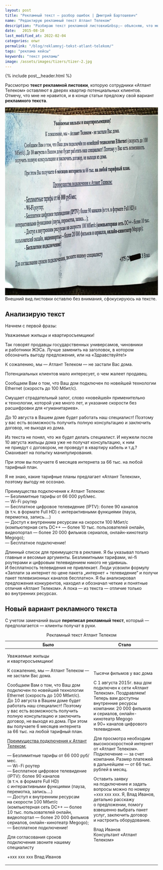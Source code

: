 ```yaml
---
layout: post
title: "Рекламный текст — разбор ошибок | Дмитрий Бартошевич"
name: "Редактирую рекламный текст Атлант Телеком"
description: "Разбираю текст рекламной листовки&nbsp;— объясняю, что можно улучшить, предлагаю свой вариант текста."
date:   2015-08-10
last_modified_at: 2022-02-04
categories: опыт
permalink: "/blog/reklamnyj-tekst-atlant-telekom/"
tags: "реклама кейсы"
keywords: "текст рекламы"
image: /assets/images/tizers/tizer-2.jpg
---
```


{% include post__header.html %}

<p>Рассмотрю <b>текст рекламной листовки</b>, которую сотрудники «Атлант Телеком» оставляют в&nbsp;дверях квартир потенциальных клиентов. Отмечу, что мне не&nbsp;нравится, и&nbsp;в&nbsp;конце статьи предложу свой вариант <b>рекламного текста</b>.</p>

<div class="max-width-text" itemprop="image" itemscope itemtype="http://schema.org/ImageObject">
<link itemprop="url" href="/assets/images/blog/reklamnyj-tekst-atlant-telekom/atlant.jpg" />
    <picture>
                <source srcset="/assets/images/blog/reklamnyj-tekst-atlant-telekom/atlant.avif" type="image/avif">
                 <source srcset="/assets/images/blog/reklamnyj-tekst-atlant-telekom/atlant.webp" type="image/webp">               
               <img  class="image is-16by9" src="/assets/images/blog/reklamnyj-tekst-atlant-telekom/atlant.jpg" alt="рекламная листовка Атлант Телеком" width="1100" height="619"  itemprop="contentUrl" >
    </picture>
	<div class="figcaption"> Внешний вид листовки оставлю без внимания, сфокусируюсь на тексте.  	</div>
</div>


<section class="row-gap--m">
<h2 class="block__space--top-h2 h1 bold">Анализирую текст</h2>
<p class=" ">Начнем с&nbsp;первой фразы:</p>
<div class="extract">
<p>Уважаемые жильцы и&nbsp;квартиросъемщики!</p>
 </div>
<p>Так говорят продавцы государственных универсамов, чиновники и&nbsp;работники ЖЭСа. Лучше заменить на&nbsp;заголовок, в&nbsp;котором обозначить выгоду предложения, или на&nbsp;«Здравствуйте!»</p>
<div class="extract">
<p>К&nbsp;сожалению, мы&nbsp;— Атлант Телеком&nbsp;— не&nbsp;застали Вас дома.</p>
 </div>
<p>Потенциальных клиентов мало интересует, о&nbsp;чем жалеет продавец.</p>
<div class="extract">
<p>Сообщаем Вам о&nbsp;том, что Ваш дом подключен по&nbsp;новейшей технологии Ethernet (скорость до&nbsp;100&nbsp;Мбит/с).</p>
 </div>
<p>Смущает страдательный залог, слово «новейшей» применительно к&nbsp;технологии, которой уже много лет, и&nbsp;указание скорости без расшифровки для «гуманитариев».
</p>
<div class="extract">
<p>До&nbsp;10&nbsp;августа в&nbsp;Вашем доме будет работать наш специалист! Поэтому у&nbsp;вас есть возможность получить полную консультацию и&nbsp;заключить договор, не&nbsp;выходя из&nbsp;дома.</p>
 </div>
<p>Из&nbsp;текста не&nbsp;понял, что&nbsp;же будет делать специалист. И&nbsp;неужели после 10&nbsp;августа жильцы дома уже не&nbsp;получат консультацию, к&nbsp;ним не&nbsp;приедут с&nbsp;договором, не&nbsp;проведут в&nbsp;квартиру кабель и&nbsp;т.д.? Смахивает на&nbsp;попытку манипулирования.</p>
<div class="extract">
<p>При этом вы&nbsp;получаете 6&nbsp;месяцев интернета за&nbsp;66&nbsp;тыс.&nbsp;на&nbsp;любой тарифный план.</p>
 </div>
<p>Я&nbsp;не&nbsp;знаю, какие тарифные планы предлагает «Атлант Телеком», поэтому выгоду не&nbsp;осознаю.</p>
<div class="extract">
<p><span class="bold">Преимущества подключения к&nbsp;Атлант Телеком</span>:<br/>
—&nbsp;Безлимитные тарифы от&nbsp;66&nbsp;000&nbsp;руб/мес.<br/>
—&nbsp;Wi-Fi роутер<br/>
—&nbsp;Бесплатное цифровое телевидение (IPTV): более 90&nbsp;каналов (в&nbsp;т.ч.&nbsp;в&nbsp;формате Full&nbsp;HD) с&nbsp;интерактивными функциями (пауза, перемотка, запись....)<br/>
—&nbsp;Доступ к&nbsp;внутренним ресурсам на&nbsp;скорости 100&nbsp;Мбит/с (компьютерная сеть DC++&nbsp;— более 10&nbsp;тыс. пользователей онлайн, видеопортал&nbsp;— более 20&nbsp;000 фильмов сериалов, онлайн-кинотеатр Megogo);<br/>
—&nbsp;Бесплатное подключение!
</p>
</div>
<p>Длинный список для преимуществ в&nbsp;рекламе. Я&nbsp;бы указывал только главные и&nbsp;весомые аргументы. Безлимитными тарифами, wi-fi роутерами и&nbsp;цифровым телевидением никого не&nbsp;удивишь. И&nbsp;бесплатность телевидения не&nbsp;привлекает. Люди усвоили формулу «Заплати за&nbsp;интернет по&nbsp;цене пакета „интернет + телевидение“ и&nbsp;получи пакет телевизионных каналов бесплатно». Я&nbsp;бы анализировал предложения конкурентов, находил и&nbsp;обозначал четкие и&nbsp;понятные отличия «Атлант Телеком». А&nbsp;пока&nbsp;— из&nbsp;текста&nbsp;— отличие только во&nbsp;внутренних ресурсах.</p>
</section>

<section class="row-gap--m max-width-text">
<h2 class="block__space--top-h2 h1 bold">Новый вариант рекламного текста</h2>
<p>С&nbsp;учетом замечаний выше <strong>переписал рекламный текст</strong>, который&nbsp;<em>—</em> предполагается&nbsp;<em>—</em> клиенты получат в&nbsp;руки.</p>
<table>
<caption>Рекламный текст Атлант Телеком</caption>
<thead>
<tr>
<th>Было</th>
<th>Стало</th>
</tr>
</thead>
<tbody>
<tr ><td><p><span class="bold">Уважаемые жильцы и&nbsp;квартиросъемщики!</span></p>
<p>К&nbsp;сожалению, мы&nbsp;— <span class="bold">Атлант Телеком&nbsp;</span>— не&nbsp;застали Вас дома.</p>
<p>Сообщаем Вам о&nbsp;том, что Ваш дом подключен по&nbsp;новейшей технологии Ethernet (скорость до&nbsp;100&nbsp;Мбит/с). До&nbsp;<span class="bold">10&nbsp;августа</span> в&nbsp;Вашем доме будет работать наш специалист! Поэтому у&nbsp;вас есть возможность получить полную консультацию и&nbsp;заключить договор, не&nbsp;выходя из&nbsp;дома. При этом вы&nbsp;получаете <span class="bold">6&nbsp;месяцев интернета</span> за&nbsp;66&nbsp;тыс.&nbsp;<span class="bold">на&nbsp;любой тарифный план</span>.</p>
<p>
	<ins>Преимущества подключения к&nbsp;Атлант Телеком:</ins>
 </p>
<p> —&nbsp;Безлимитные тарифы от&nbsp;<span class="bold">66&nbsp;000&nbsp;руб/мес</span>.<br/>
 —&nbsp;Wi-Fi роутер<br/>
 —&nbsp;Бесплатное цифровое телевидение <span class="bold">(IPTV)</span>: более 90&nbsp;каналов (в&nbsp;т.ч.&nbsp;в&nbsp;формате Full&nbsp;HD) с&nbsp;интерактивными функциями (пауза, перемотка, запись....)<br/>
 —&nbsp;Доступ к&nbsp;внутренним ресурсам на&nbsp;скорости 100&nbsp;Мбит/с (<span class="bold">компьютерная сеть</span> DC++&nbsp;— более 10&nbsp;тыс. пользователей онлайн, <span class="bold">видеопортал</span>&nbsp;— более 20&nbsp;000 фильмов сериалов, <span class="bold">онлайн-кинотеатр</span> Megogo);<br/>
 —&nbsp;<span class="bold">Бесплатное подключение!</span>
</p>
<p>Для согласования сроков подключения звоните нашему специалисту</p>
<p><span class="noperenos">+xxx xxx xxx</span> Влад Иванов</p>
</td><td >
<p><span class="bold">Тысячи фильмов у&nbsp;вас дома</span></p>
<p>С&nbsp;1&nbsp;августа 2015г. ваш дом подключен к&nbsp;сети «Атлант Телеком». Поздравляем! Теперь вам доступны внутренние ресурсы компании: 20&nbsp;000 фильмов и&nbsp;сериалов, онлайн-кинотеатр Megogo и&nbsp;90+&nbsp;каналов цифрового телевидения. </p>
<p>Для просмотра необходим высокоскоростной интернет от&nbsp;«Атлант Телеком». Подключение&nbsp;— за&nbsp;счет компании. Размер платежей в&nbsp;дальнейшем&nbsp;— от&nbsp;66&nbsp;тыс. рублей в&nbsp;месяц. </p>
<p>Оставить заявку на&nbsp;подключение и&nbsp;задать вопросы можно по&nbsp;номеру <span class="noperenos">+xxx xxx xxx</span>. Я, Влад Иванов, детально расскажу о&nbsp;предложении, помогу взвешенно выбрать пакет услуг, заключить договор и&nbsp;настроить оборудование.</p>
<p>Влад Иванов<br/>
 Консультант «Атлант Телеком»
</p>
</td></tr></tbody></table>
</section>